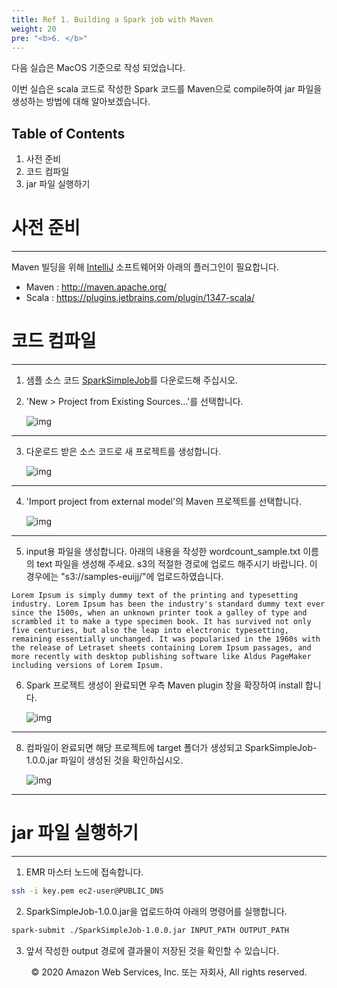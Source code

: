 ```yaml
---
title: Ref 1. Building a Spark job with Maven
weight: 20
pre: "<b>6. </b>"
---
```


다음 실습은 MacOS 기준으로 작성 되었습니다.

이번 실습은 scala 코드로 작성한 Spark 코드를 Maven으로 compile하여 jar 파일을 생성하는 방법에 대해 알아보겠습니다.

## Table of Contents

1. 사전 준비
2. 코드 컴파일
3. jar 파일 실행하기


# 사전 준비<a name="사전_준비"></a>
---

Maven 빌딩을 위해 [IntelliJ](https://www.jetbrains.com/idea/) 소프트웨어와 아래의 플러그인이 필요합니다.

* Maven : http://maven.apache.org/
* Scala : https://plugins.jetbrains.com/plugin/1347-scala/


# 코드 컴파일<a name="코드_컴파일"></a>
---

1. 샘플 소스 코드 [SparkSimpleJob](https://github.com/elbanic/SparkSimpleJob)를 다운로드해 주십시오.

2. 'New > Project from Existing Sources...'를 선택합니다.

    ![img](./images/lab6_pic1.png)
---

3. 다운로드 받은 소스 코드로 새 프로젝트를 생성합니다. 

    ![img](./images/lab6_pic2.png)
---

4. 'Import project from external model'의 Maven 프로젝트를 선택합니다.

    ![img](./images/lab6_pic3.png)
---

5. input용 파일을 생성합니다. 아래의 내용을 작성한 wordcount_sample.txt 이름의 text 파일을 생성해 주세요.
s3의 적절한 경로에 업로드 해주시기 바랍니다. 이 경우에는 "s3://samples-euijj/"에 업로드하였습니다.

```
Lorem Ipsum is simply dummy text of the printing and typesetting industry. Lorem Ipsum has been the industry's standard dummy text ever since the 1500s, when an unknown printer took a galley of type and scrambled it to make a type specimen book. It has survived not only five centuries, but also the leap into electronic typesetting, remaining essentially unchanged. It was popularised in the 1960s with the release of Letraset sheets containing Lorem Ipsum passages, and more recently with desktop publishing software like Aldus PageMaker including versions of Lorem Ipsum.
```

6. Spark 프로젝트 생성이 완료되면 우측 Maven plugin 창을 확장하여 install 합니다.

    ![img](./images/lab6_pic4.png)
---

8. 컴파일이 완료되면 해당 프로젝트에 target 폴더가 생성되고 SparkSimpleJob-1.0.0.jar 파일이 생성된 것을 확인하십시오.

    ![img](./images/lab6_pic5.png)
---


# jar 파일 실행하기<a name="jar_파일_실행하기"></a>
---

1. EMR 마스터 노드에 접속합니다.

```sh
ssh -i key.pem ec2-user@PUBLIC_DNS
```

2. SparkSimpleJob-1.0.0.jar을 업로드하여 아래의 명령어를 실행합니다.

```sh
spark-submit ./SparkSimpleJob-1.0.0.jar INPUT_PATH OUTPUT_PATH
```

3. 앞서 작성한 output 경로에 결과물이 저장된 것을 확인할 수 있습니다.



<p align="center">
© 2020 Amazon Web Services, Inc. 또는 자회사, All rights reserved.
</p>